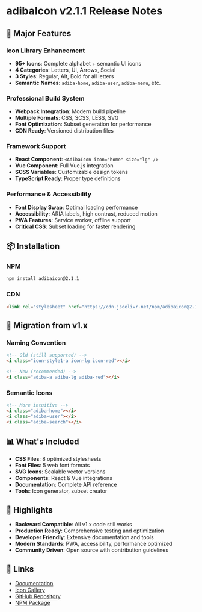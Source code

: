 # adibaIcon v2.1.1 Release Notes

## 🚀 Major Features

### Icon Library Enhancement
- **95+ Icons**: Complete alphabet + semantic UI icons
- **4 Categories**: Letters, UI, Arrows, Social
- **3 Styles**: Regular, Alt, Bold for all letters
- **Semantic Names**: `adiba-home`, `adiba-user`, `adiba-menu`, etc.

### Professional Build System
- **Webpack Integration**: Modern build pipeline
- **Multiple Formats**: CSS, SCSS, LESS, SVG
- **Font Optimization**: Subset generation for performance
- **CDN Ready**: Versioned distribution files

### Framework Support
- **React Component**: `<AdibaIcon icon="home" size="lg" />`
- **Vue Component**: Full Vue.js integration
- **SCSS Variables**: Customizable design tokens
- **TypeScript Ready**: Proper type definitions

### Performance & Accessibility
- **Font Display Swap**: Optimal loading performance
- **Accessibility**: ARIA labels, high contrast, reduced motion
- **PWA Features**: Service worker, offline support
- **Critical CSS**: Subset loading for faster rendering

## 📦 Installation

### NPM
```bash
npm install adibaicon@2.1.1
```

### CDN
```html
<link rel="stylesheet" href="https://cdn.jsdelivr.net/npm/adibaicon@2.1.1/dist/css/adibaIcon.min.css">
```

## 🔄 Migration from v1.x

### Naming Convention
```html
<!-- Old (still supported) -->
<i class="icon-style1-a icon-lg icon-red"></i>

<!-- New (recommended) -->
<i class="adiba-a adiba-lg adiba-red"></i>
```

### Semantic Icons
```html
<!-- More intuitive -->
<i class="adiba-home"></i>
<i class="adiba-user"></i>
<i class="adiba-search"></i>
```

## 📊 What's Included

- **CSS Files**: 8 optimized stylesheets
- **Font Files**: 5 web font formats
- **SVG Icons**: Scalable vector versions
- **Components**: React & Vue integrations
- **Documentation**: Complete API reference
- **Tools**: Icon generator, subset creator

## 🌟 Highlights

- **Backward Compatible**: All v1.x code still works
- **Production Ready**: Comprehensive testing and optimization
- **Developer Friendly**: Extensive documentation and tools
- **Modern Standards**: PWA, accessibility, performance optimized
- **Community Driven**: Open source with contribution guidelines

## 🔗 Links

- [Documentation](https://adibaicon.vercel.app/docs)
- [Icon Gallery](https://adibaicon.vercel.app/icons.html)
- [GitHub Repository](https://github.com/jmrashed/adibaicon)
- [NPM Package](https://www.npmjs.com/package/adibaicon)